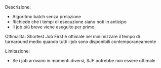 Descrizione:
- Algoritmo batch senza prelazione
- Richiede che i tempi di esecuzione siano noti in anticipo
- Il job più breve viene eseguito per primo

Ottimalità:
Shortest Job First è ottimale nel minimizzare il tempo di turnaround medio quando tutti i job sono disponibili contemporaneamente

Limitazione:
- Se i job arrivano in momenti diversi, SJF potrebbe non essere ottimale

